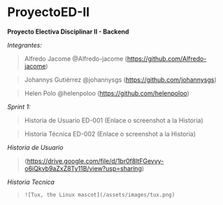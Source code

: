 # ProyectoED-II

**Proyecto Electiva Disciplinar II - Backend**

*Integrantes:*

> Alfredo Jacome @Alfredo-jacome (https://github.com/Alfredo-jacome)

> Johannys Gutiérrez @johannysgs (https://github.com/johannysgs)

> Helen Polo @helenpoloo (https://github.com/helenpoloo)

*Sprint 1:*

> Historia de Usuario ED-001 (Enlace o screenshot a la Historia)

> Historia Técnica ED-002 (Enlace o screenshot a la Historia)

*Historia de Usuario*

 > (https://drive.google.com/file/d/1br0f8ltFGevvy-o6iQkvb9aZxZ8Ty11B/view?usp=sharing)

*Historia Tecnica*
>     ![Tux, the Linux mascot](/assets/images/tux.png)

